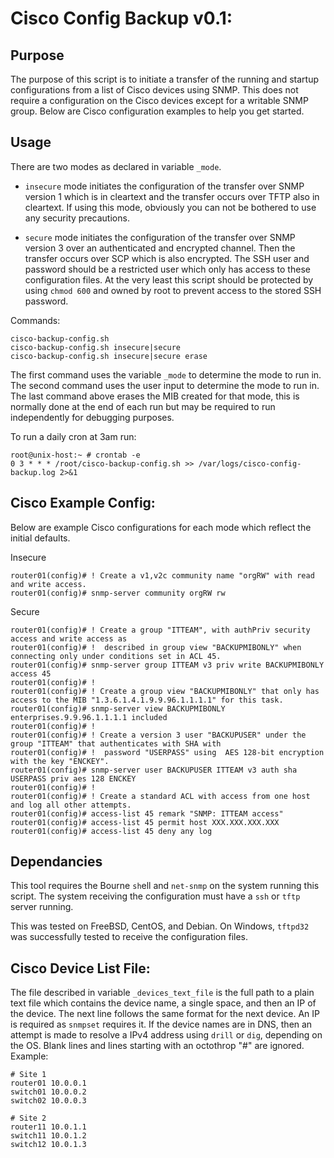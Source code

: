 # Cisco Config Backup v0.1:


## Purpose
The purpose of this script is to initiate a transfer of the running and startup configurations from a list of Cisco devices using SNMP. This does not require a configuration on the Cisco devices except for a writable SNMP group. Below are Cisco configuration examples to help you get started.

## Usage
There are two modes as declared in variable `_mode`.

* `insecure` mode initiates the configuration of the transfer over SNMP version 1 which is in cleartext and the transfer occurs over TFTP also in cleartext. If using this mode, obviously you can not be bothered to use any security precautions.

* `secure` mode initiates the configuration of the transfer over SNMP version 3 over an authenticated and encrypted channel. Then the transfer occurs over SCP which is also encrypted. The SSH user and password should be a restricted user which only has access to these configuration files. At the very least this script should be protected by using `chmod 600` and owned by root to prevent access to the stored SSH password.

Commands:
```
cisco-backup-config.sh
cisco-backup-config.sh insecure|secure
cisco-backup-config.sh insecure|secure erase
```

The first command uses the variable `_mode` to determine the mode to run in. The second command uses the user input to determine the mode to run in. The last command above erases the MIB created for that mode, this is normally done at the end of each run but may be required to run independently for debugging purposes.

To run a daily cron at 3am run:

```
root@unix-host:~ # crontab -e
0 3 * * * /root/cisco-backup-config.sh >> /var/logs/cisco-config-backup.log 2>&1
```

## Cisco Example Config:
Below are example Cisco configurations for each mode which reflect the initial defaults.

Insecure
```
router01(config)# ! Create a v1,v2c community name "orgRW" with read and write access.
router01(config)# snmp-server community orgRW rw
```

Secure
```
router01(config)# ! Create a group "ITTEAM", with authPriv security access and write access as
router01(config)# !  described in group view "BACKUPMIBONLY" when connecting only under conditions set in ACL 45.
router01(config)# snmp-server group ITTEAM v3 priv write BACKUPMIBONLY access 45
router01(config)# !
router01(config)# ! Create a group view "BACKUPMIBONLY" that only has access to the MIB "1.3.6.1.4.1.9.9.96.1.1.1.1" for this task.
router01(config)# snmp-server view BACKUPMIBONLY enterprises.9.9.96.1.1.1.1 included
router01(config)# !
router01(config)# ! Create a version 3 user "BACKUPUSER" under the group "ITTEAM" that authenticates with SHA with
router01(config)# !  password "USERPASS" using  AES 128-bit encryption with the key "ENCKEY".
router01(config)# snmp-server user BACKUPUSER ITTEAM v3 auth sha USERPASS priv aes 128 ENCKEY
router01(config)# !
router01(config)# ! Create a standard ACL with access from one host and log all other attempts.
router01(config)# access-list 45 remark "SNMP: ITTEAM access"
router01(config)# access-list 45 permit host XXX.XXX.XXX.XXX
router01(config)# access-list 45 deny any log
```

## Dependancies
This tool requires the Bourne `sh`ell and `net-snmp` on the system running this script. The system receiving the configuration must have a `ssh` or `tftp` server running.

This was tested on FreeBSD, CentOS, and Debian. On Windows, `tftpd32` was successfully tested to receive the configuration files.


## Cisco Device List File:
The file described in variable `_devices_text_file` is the full path to a plain text file which contains the device name, a single space, and then an IP of the device. The next line follows the same format for the next device. An IP is required as `snmpset` requires it. If the device names are in DNS, then an attempt is made to resolve a IPv4 address using `drill` or `dig`, depending on the OS. Blank lines and lines starting with an octothrop "#" are ignored. Example:

```
# Site 1
router01 10.0.0.1
switch01 10.0.0.2
switch02 10.0.0.3

# Site 2
router11 10.0.1.1
switch11 10.0.1.2
switch12 10.0.1.3
```
